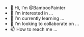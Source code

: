 - 👋 Hi, I’m @BambooPainter
- 👀 I’m interested in ...
- 🌱 I’m currently learning ...
- 💞️ I’m looking to collaborate on ...
- 📫 How to reach me ...

<!---
BambooPainter/BambooPainter is a ✨ special ✨ repository because its `README.md` (this file) appears on your GitHub profile.
You can click the Preview link to take a look at your changes.
--->

